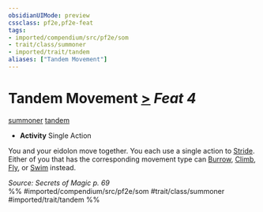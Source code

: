 ```yaml
---
obsidianUIMode: preview
cssclass: pf2e,pf2e-feat
tags:
- imported/compendium/src/pf2e/som
- trait/class/summoner
- imported/trait/tandem
aliases: ["Tandem Movement"]
---
```

# Tandem Movement  [>](chapter-9-playing-the-game.md#Actions "Single Action") *Feat 4*  
[summoner](rules/traits/summoner-som.md)  [tandem](tandem-som.md)  

- **Activity** Single Action

You and your eidolon move together. You each use a single action to [Stride](stride.md). Either of you that has the corresponding movement type can [Burrow](burrow.md), [Climb](climb.md), [Fly](rules/actions/fly.md), or [Swim](swim.md) instead.

*Source: Secrets of Magic p. 69*  
%% #imported/compendium/src/pf2e/som #trait/class/summoner #imported/trait/tandem %%